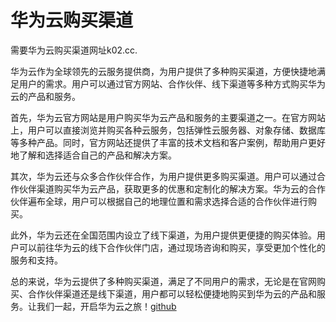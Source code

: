 # 华为云购买渠道

需要华为云购买渠道网址k02.cc.

华为云作为全球领先的云服务提供商，为用户提供了多种购买渠道，方便快捷地满足用户的需求。用户可以通过官方网站、合作伙伴、线下渠道等多种方式购买华为云的产品和服务。

首先，华为云官方网站是用户购买华为云产品和服务的主要渠道之一。在官方网站上，用户可以直接浏览并购买各种云服务，包括弹性云服务器、对象存储、数据库等多种产品。同时，官方网站还提供了丰富的技术文档和客户案例，帮助用户更好地了解和选择适合自己的产品和解决方案。

其次，华为云还与众多合作伙伴合作，为用户提供更多购买渠道。用户可以通过合作伙伴渠道购买华为云产品，获取更多的优惠和定制化的解决方案。华为云的合作伙伴遍布全球，用户可以根据自己的地理位置和需求选择合适的合作伙伴进行购买。

此外，华为云还在全国范围内设立了线下渠道，为用户提供更便捷的购买体验。用户可以前往华为云的线下合作伙伴门店，通过现场咨询和购买，享受更加个性化的服务和支持。

总的来说，华为云提供了多种购买渠道，满足了不同用户的需求，无论是在官网购买、合作伙伴渠道还是线下渠道，用户都可以轻松便捷地购买到华为云的产品和服务。让我们一起，开启华为云之旅！[github](https://github.com)